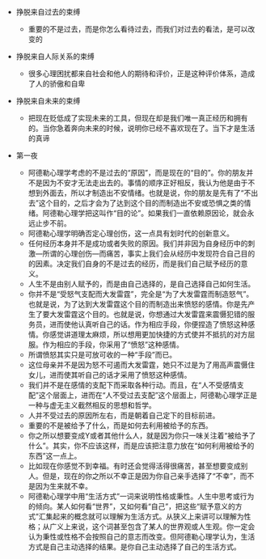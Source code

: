 - 挣脱来自过去的束缚
  - 重要的不是过去，而是你怎么看待过去，而我们对过去的看法，是可以改变的

- 挣脱来自人际关系的束缚
  - 很多心理困扰都来自社会和他人的期待和评价，正是这种评价体系，造成了人的骄傲和自卑

- 挣脱来自未来的束缚
  - 把现在贬低成了实现未来的工具，但现在却是我们唯一真正经历和拥有的。当你急着奔向未来的时候，说明你已经不喜欢现在了。当下才是生活的真谛

- 第一夜
  - 阿德勒心理学考虑的不是过去的“原因”，而是现在的“目的”。你的朋友并不是因为不安才无法走出去的。事情的顺序正好相反，我认为他是由于不想到外面去，所以才制造出不安情绪。也就是说，你的朋友是先有了“不出去”这个目的，之后才会为了达到这个目的而制造出不安或恐惧之类的情绪。阿德勒心理学把这叫作“目的论”。如果我们一直依赖原因论，就会永远止步不前。
  - 阿德勒心理学明确否定心理创伤，这一点具有划时代的创新意义。
  - 任何经历本身并不是成功或者失败的原因。我们并非因为自身经历中的刺激—所谓的心理创伤—而痛苦，事实上我们会从经历中发现符合自己目的的因素。决定我们自身的不是过去的经历，而是我们自己赋予经历的意义。
  - 人生不是由别人赋予的，而是由自己选择的，是自己选择自己如何生活。
  - 你并不是“受怒气支配而大发雷霆”，完全是“为了大发雷霆而制造怒气”。也就是说，为了达到大发雷霆这个目的而制造出来愤怒的感情。你是先产生了要大发雷霆这个目的。也就是说，你想通过大发雷霆来震慑犯错的服务员，进而使他认真听自己的话。作为相应手段，你便捏造了愤怒这种感情。你感觉讲道理太麻烦，所以想用更加快捷的方式使并不抵抗的对方屈服。作为相应的手段，你采用了“愤怒”这种感情。
  - 所谓愤怒其实只是可放可收的一种“手段”而已。
  - 这位母亲并不是因为怒不可遏而大发雷霆，她只不过是为了用高声震慑住女儿，进而使其听自己的话才采用了愤怒这种感情。
  - 我们并不是在感情的支配下而采取各种行动。而且，在“人不受感情支配”这个层面上，进而在“人不受过去支配”这个层面上，阿德勒心理学正是一种与虚无主义截然相反的思想和哲学。
  - 人并不受过去的原因所左右，而是朝着自己定下的目标前进。
  - 重要的不是被给予了什么，而是如何去利用被给予的东西。
  - 你之所以想要变成Y或者其他什么人，就是因为你只一味关注着“被给予了什么”。其实，你不应该这样，而是应该把注意力放在“如何利用被给予的东西”这一点上。
  - 比如现在你感觉不到幸福。有时还会觉得活得很痛苦，甚至想要变成别人。但是，现在的你之所以不幸正是因为你自己亲手选择了“不幸”，而不是因为生来就不幸。
  - 阿德勒心理学中用“生活方式”一词来说明性格或秉性。人生中思考或行为的倾向。某人如何看“世界”，又如何看“自己”，把这些“赋予意义的方式”汇集起来的概念就可以理解为生活方式。从狭义上来讲可以理解为性格；从广义上来说，这个词甚至包含了某人的世界观或人生观。你一定会认为秉性或性格不会按照自己的意志而改变。但阿德勒心理学认为，生活方式是自己主动选择的结果。是你自己主动选择了自己的生活方式。